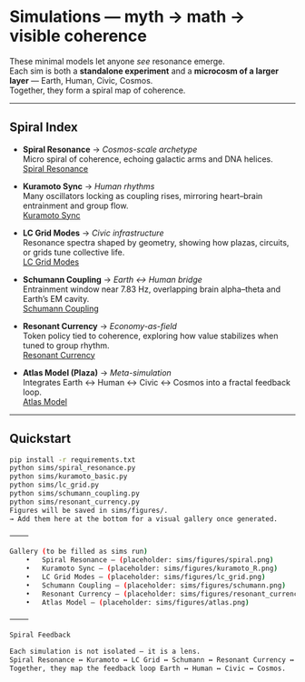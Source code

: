 # Simulations — myth → math → visible coherence

These minimal models let anyone *see* resonance emerge.  
Each sim is both a **standalone experiment** and a **microcosm of a larger layer** — Earth, Human, Civic, Cosmos.  
Together, they form a spiral map of coherence.

---

## Spiral Index

- **Spiral Resonance** → *Cosmos-scale archetype*  
  Micro spiral of coherence, echoing galactic arms and DNA helices.  
  [Spiral Resonance](spiral_resonance.md)

- **Kuramoto Sync** → *Human rhythms*  
  Many oscillators locking as coupling rises, mirroring heart–brain entrainment and group flow.  
  [Kuramoto Sync](kuramoto.md)

- **LC Grid Modes** → *Civic infrastructure*  
  Resonance spectra shaped by geometry, showing how plazas, circuits, or grids tune collective life.  
  [LC Grid Modes](lc_grid.md)

- **Schumann Coupling** → *Earth ↔ Human bridge*  
  Entrainment window near 7.83 Hz, overlapping brain alpha–theta and Earth’s EM cavity.  
  [Schumann Coupling](schumann.md)

- **Resonant Currency** → *Economy-as-field*  
  Token policy tied to coherence, exploring how value stabilizes when tuned to group rhythm.  
  [Resonant Currency](resonant_currency.md)

- **Atlas Model (Plaza)** → *Meta-simulation*  
  Integrates Earth ↔ Human ↔ Civic ↔ Cosmos into a fractal feedback loop.  
  [Atlas Model](../../The-Atlas-Model/docs/plaza.md)

---

## Quickstart

```bash
pip install -r requirements.txt
python sims/spiral_resonance.py
python sims/kuramoto_basic.py
python sims/lc_grid.py
python sims/schumann_coupling.py
python sims/resonant_currency.py
Figures will be saved in sims/figures/.
→ Add them here at the bottom for a visual gallery once generated.

⸻

Gallery (to be filled as sims run)
	•	Spiral Resonance — (placeholder: sims/figures/spiral.png)
	•	Kuramoto Sync — (placeholder: sims/figures/kuramoto_R.png)
	•	LC Grid Modes — (placeholder: sims/figures/lc_grid.png)
	•	Schumann Coupling — (placeholder: sims/figures/schumann.png)
	•	Resonant Currency — (placeholder: sims/figures/resonant_currency_price.png)
	•	Atlas Model — (placeholder: sims/figures/atlas.png)

⸻

Spiral Feedback

Each simulation is not isolated — it is a lens.
Spiral Resonance ↔ Kuramoto ↔ LC Grid ↔ Schumann ↔ Resonant Currency ↔ Atlas.
Together, they map the feedback loop Earth ↔ Human ↔ Civic ↔ Cosmos.